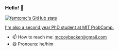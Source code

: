 ### Hello! 👋

[![femtomc's GitHub stats](https://github-readme-stats.vercel.app/api?username=femtomc)](https://github.com/femtomc/github-readme-stats)

[I'm also a second year PhD student at MIT ProbComp.](http://probcomp.csail.mit.edu/)

- 📫 How to reach me: mccoybecker@gmail.com
- 😄 Pronouns: he/him
